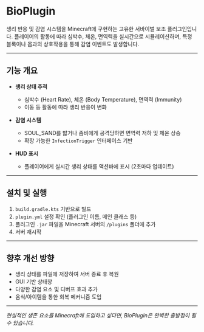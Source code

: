 # BioPlugin

생리 반응 및 감염 시스템을 Minecraft에 구현하는 고유한 서바이벌 보조 플러그인입니다. 플레이어의 활동에 따라 심박수, 체온, 면역력을 실시간으로 시뮬레이션하며, 특정 블록이나 몹과의 상호작용을 통해 감염 이벤트도 발생합니다.

---

## 기능 개요

- **생리 상태 추적**
  - 심박수 (Heart Rate), 체온 (Body Temperature), 면역력 (Immunity)
  - 이동 등 활동에 따라 생리 반응이 변화

- **감염 시스템**
  - SOUL_SAND를 밟거나 좀비에게 공격당하면 면역력 저하 및 체온 상승
  - 확장 가능한 `InfectionTrigger` 인터페이스 기반

- **HUD 표시**
  - 플레이어에게 실시간 생리 상태를 액션바에 표시 (2초마다 업데이트)

---

## 설치 및 실행

1. `build.gradle.kts` 기반으로 빌드
2. `plugin.yml` 설정 확인 (플러그인 이름, 메인 클래스 등)
3. 플러그인 `.jar` 파일을 Minecraft 서버의 `/plugins` 폴더에 추가
4. 서버 재시작

---

## 향후 개선 방향

- 생리 상태를 파일에 저장하여 서버 종료 후 복원
- GUI 기반 상태창
- 다양한 감염 요소 및 디버프 효과 추가
- 음식/아이템을 통한 회복 메커니즘 도입

---

*현실적인 생존 요소를 Minecraft에 도입하고 싶다면, BioPlugin은 완벽한 출발점이 될 수 있습니다.*
